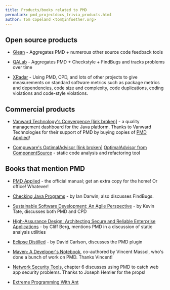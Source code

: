 ```yaml
---
title: Products/books related to PMD
permalink: pmd_projectdocs_trivia_products.html
author: Tom Copeland <tom@infoether.org>
---
```


## Open source products

*   <a href="http://jbrugge.com/glean/index.html">Glean</a> - Aggregates PMD + numerous other source code feedback tools

*   <a href="http://qalab.sf.net">QALab</a> - Aggregates PMD + Checkstyle + FindBugs and tracks problems over time

*   <a href="http://xradar.sf.net">XRadar</a> - Using PMD, CPD, and lots of other projects to give measurements on
    standard software metrics such as package metrics and dependencies, code size and complexity, code duplications,
    coding violations and code-style violations.

## Commercial products

*   <a href="http://www.vanwardtechnologies.com/products.php">Vanward Technology's Convergence [link broken]</a> -
    a quality management dashboard for the Java platform.  Thanks to Vanward Technologies for their support of PMD
    by buying copies of <a href="http://pmdapplied.com/">PMD Applied</a>!

*   <a href="http://javacentral.compuware.com/products/optimaladvisor/">Compuware's OptimalAdvisor [link broken]</a>
    <a href="http://www.componentsource.com/beasv/products/compuware-optimaladvisor/index.html">OptimalAdvisor from ComponentSource</a> -
    static code analysis and refactoring tool

## Books that mention PMD

*   <a href="http://pmdapplied.com">PMD Applied</a> - the official manual; get an extra copy for the home!
    Or office!  Whatever!

*   <a href="http://www.oreilly.com/catalog/9780596510237">Checking Java Programs</a> - by Ian Darwin;
    also discusses FindBugs.

*   <a href="http://www.amazon.com/gp/product/0321286081">Sustainable Software Development: An Agile Perspective</a> -
    by Kevin Tate, discusses both PMD and CPD

*   <a href="http://www.amazon.com/gp/product/0321375777">High-Assurance Design: Architecting Secure and Reliable Enterprise Applications</a> -
    by Cliff Berg, mentions PMD in a discussion of static analysis utilities

*   <a href="http://www.amazon.com/gp/product/0321288157">Eclipse Distilled</a> - by David Carlson,
    discusses the PMD plugin

*   <a href="http://www.oreilly.com/catalog/9780596007508">Maven: A Developer's Notebook</a>, co-authored by
    Vincent Massol, who's done a bunch of work on PMD.  Thanks Vincent!

*   <a href="http://www.amazon.com/gp/product/0596007949">Network Security Tools</a>, chapter 6 discusses using PMD
    to catch web app security problems.  Thanks to Joseph Hemler for the props!

*   <a href="http://www.amazon.com/gp/product/0672325624">Extreme Programming With Ant</a>
